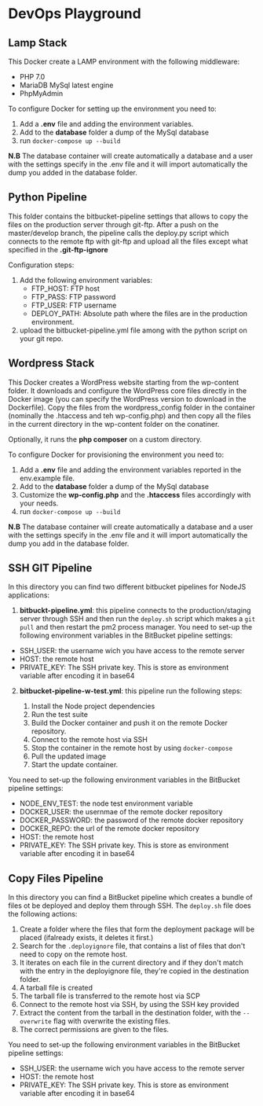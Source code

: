 # DevOps Playground

## Lamp Stack

This Docker create a LAMP environment with the following middleware:

 - PHP 7.0
 - MariaDB MySql latest engine
 - PhpMyAdmin

To configure Docker for setting up the environment you need to:

1. Add a **.env** file and adding the environment variables.
2. Add to the **database** folder a dump of the MySql database
3. run `docker-compose up --build`

**N.B** The database container will create automatically a database and a user with the settings specify in the .env file and it will import automatically the dump you added in the database folder.

## Python Pipeline

This folder contains the bitbucket-pipeline settings that allows to copy the files on the production server through git-ftp. After a push on the master/develop branch, the pipeline calls the deploy.py script which connects to the remote ftp with git-ftp and upload all the files except what specified in the **.git-ftp-ignore**

Configuration steps:

1. Add the following environment variables:
    - FTP_HOST: FTP host
    - FTP_PASS: FTP password
    - FTP_USER: FTP username
    - DEPLOY_PATH: Absolute path where the files are in the production environment.
2. upload the bitbucket-pipeline.yml file among with the python script on your git repo.

## Wordpress Stack

This Docker creates a WordPress website starting from the wp-content folder. It downloads and configure the WordPress core files directly in the Docker image (you can specify the WordPress version to download in the Dockerfile). Copy the files from the wordpress_config folder in the container (nominally the .htaccess and teh wp-config.php) and then copy all the files in the current directory in the wp-content folder on the conatiner.

Optionally, it runs the **php composer** on a custom directory.

To configure Docker for provisioning the environment you need to:

1. Add a **.env** file and adding the environment variables reported in the env.example file.
2. Add to the **database** folder a dump of the MySql database
3. Customize the **wp-config.php** and the **.htaccess** files accordingly with your needs.
3. run `docker-compose up --build`

**N.B** The database container will create automatically a database and a user with the settings specify in the .env file and it will import automatically the dump you add in the database folder.

## SSH GIT Pipeline

In this directory you can find two different bitbucket pipelines for NodeJS applications:

1. **bitbuckt-pipeline.yml**: this pipeline connects to the production/staging server through SSH and then run the `deploy.sh` script which makes a `git pull` and then restart the pm2 process manager. You need to set-up the following environment variables in the BitBucket pipeline settings:

- SSH_USER: the username wich you have access to the remote server
- HOST: the remote host
- PRIVATE_KEY: The SSH private key. This is store as environment variable after encoding it in base64

2. **bitbucket-pipeline-w-test.yml**: this pipeline run the following steps:

    1. Install the Node project dependencies
    2. Run the test suite
    3. Build the Docker container and push it on the remote Docker repository.
    4. Connect to the remote host via SSH
    5. Stop the container in the remote host by using `docker-compose`
    6. Pull the updated image
    7. Start the update container.

You need to set-up the following environment variables in the BitBucket pipeline settings:

- NODE_ENV_TEST: the node test environment variable
- DOCKER_USER: the usernmae of the remote docker repository
- DOCKER_PASSWORD: the password of the remote docker repository
- DOCKER_REPO: the url of the remote docker repository
- HOST: the remote host
- PRIVATE_KEY: The SSH private key. This is store as environment variable after encoding it in base64

## Copy Files Pipeline

In this directory you can find a BitBucket pipeline which creates a bundle of files ot be deployed and deploy them through SSH. The `deploy.sh` file does the following actions:

1. Create a folder where the files that form the deployment package will be placed (ifalready exists, it deletes it first.)
2. Search for the `.deployignore` file, that contains a list of files that don't need to copy on the remote host.
3. It iterates on each file in the current directory and if they don't match with the entry in the deployignore file, they're copied in the destination folder.
4. A tarball file is created
5. The tarball file is transferred to the remote host via SCP
6. Connect to the remote host via SSH, by using the SSH key provided
7. Extract the content from the tarball in the destination folder, with the `--overwrite` flag with overwrite the existing files.
6. The correct permissions are given to the files.


You need to set-up the following environment variables in the BitBucket pipeline settings:

- SSH_USER: the username wich you have access to the remote server
- HOST: the remote host
- PRIVATE_KEY: The SSH private key. This is store as environment variable after encoding it in base64


